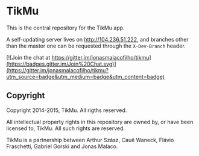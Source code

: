 TikMu
=====

This is the central repository for the TikMu app.

A self-updating server lives on http://104.236.51.222, and branches other than the master one can be requested through the `X-Dev-Branch` header.

[![Join the chat at https://gitter.im/jonasmalacofilho/tikmu](https://badges.gitter.im/Join%20Chat.svg)](https://gitter.im/jonasmalacofilho/tikmu?utm_source=badge&utm_medium=badge&utm_content=badge)


## Copyright

Copyright 2014-2015, TikMu.  All rigths reserved.

All intellectual property rights in this repository are owned by, or have been
licensed to, TikMu.  All such rights are reserved.

TikMu is a partnership between Arthur Szász, Cauê Waneck, Flávio Fraschetti,
Gabriel Gorski and Jonas Malaco.

